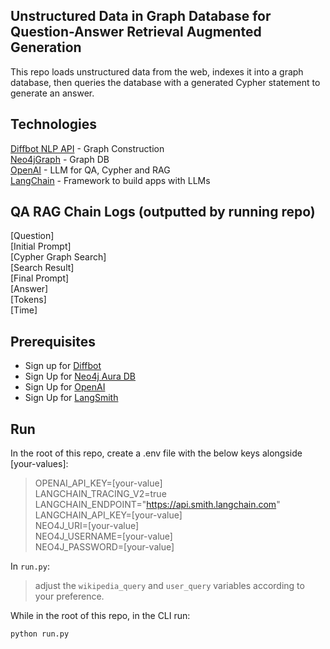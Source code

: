 ## Unstructured Data in Graph Database for Question-Answer Retrieval Augmented Generation

This repo loads unstructured data from the web, indexes it into a graph database, then queries the database with a generated Cypher statement to generate an answer.

## Technologies

[Diffbot NLP API](https://python.langchain.com/v0.2/docs/integrations/graphs/diffbot/#diffbot-nlp-api) - Graph Construction  
[Neo4jGraph](https://python.langchain.com/v0.2/docs/integrations/graphs/neo4j_cypher/) - Graph DB  
[OpenAI](https://openai.com/) - LLM for QA, Cypher and RAG  
[LangChain](https://www.langchain.com/) - Framework to build apps with LLMs  

## QA RAG Chain Logs (outputted by running repo)

[Question]  
[Initial Prompt]  
[Cypher Graph Search]  
[Search Result]  
[Final Prompt]  
[Answer]  
[Tokens]  
[Time]  

## Prerequisites

- Sign up for [Diffbot](https://www.diffbot.com/)  
- Sign Up for [Neo4j Aura DB](https://neo4j.com/cloud/platform/aura-graph-database)
- Sign Up for [OpenAI](https://platform.openai.com/docs/quickstart/account-setup) 
- Sign Up for [LangSmith](https://python.langchain.com/v0.1/docs/get_started/quickstart/#langsmith)

## Run

In the root of this repo, create a .env file with the below keys alongside [your-values]:

> OPENAI_API_KEY=[your-value]  
> LANGCHAIN_TRACING_V2=true  
> LANGCHAIN_ENDPOINT="https://api.smith.langchain.com"  
> LANGCHAIN_API_KEY=[your-value]  
> NEO4J_URI=[your-value]  
> NEO4J_USERNAME=[your-value]  
> NEO4J_PASSWORD=[your-value]  

In `run.py`:
> adjust the `wikipedia_query` and `user_query` variables according to your preference.

While in the root of this repo, in the CLI run:

```python run.py```